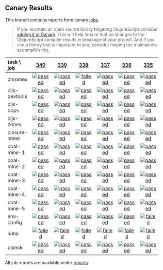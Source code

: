 ## Canary Results

This branch contains reports from canary [jobs](https://github.com/cljs-oss/canary/tree/jobs).

> If you maintain an open source library targeting ClojureScript consider [adding it to Canary](https://github.com/cljs-oss/canary/tree/master#how-to-participate). This will help ensure that no changes to the ClojureScript compiler results in breakage of your project. And if you use a library that is important to you, consider helping the maintainers accomplish this.

[//]: # (begin_overview_table)

| task \ job | <a href="reports/2018/04/06/job-000340-1.10.264-d31917e" title="job #340 finished on 2018-04-06">340</a> | <a href="reports/2018/04/05/job-000339-1.10.263-9c1c727" title="job #339 finished on 2018-04-05">339</a> | <a href="reports/2018/04/04/job-000338-1.10.263-9c1c727" title="job #338 finished on 2018-04-04">338</a> | <a href="reports/2018/04/03/job-000337-1.10.263-9c1c727" title="job #337 finished on 2018-04-03">337</a> | <a href="reports/2018/04/02/job-000336-1.10.263-9c1c727" title="job #336 finished on 2018-04-02">336</a> | <a href="reports/2018/04/01/job-000335-1.10.263-9c1c727" title="job #335 finished on 2018-04-01">335</a> | <a href="reports/2018/03/31/job-000334-1.10.263-9c1c727" title="job #334 finished on 2018-03-31">334</a> | <a href="reports/2018/03/30/job-000333-1.10.263-9c1c727" title="job #333 finished on 2018-03-30">333</a> | <a href="reports/2018/03/29/job-000332-1.10.248-574abb6" title="job #332 finished on 2018-03-29">332</a> | <a href="reports/2018/03/28/job-000331-1.10.244-875c42a" title="job #331 finished on 2018-03-28">331</a> |
| :--- | :---: | :---: | :---: | :---: | :---: | :---: | :---: | :---: | :---: | :---: |
| chromex | <a href="reports/2018/04/06/job-000340-1.10.264-d31917e#-chromex"><img title="passed" src="http://box.binaryage.com/s-passed.svg"><a> | <a href="reports/2018/04/05/job-000339-1.10.263-9c1c727#-chromex"><img title="passed" src="http://box.binaryage.com/s-passed.svg"><a> | <a href="reports/2018/04/04/job-000338-1.10.263-9c1c727#-chromex"><img title="failed" src="http://box.binaryage.com/s-failed.svg"><a> | <a href="reports/2018/04/03/job-000337-1.10.263-9c1c727#-chromex"><img title="passed" src="http://box.binaryage.com/s-passed.svg"><a> | <a href="reports/2018/04/02/job-000336-1.10.263-9c1c727#-chromex"><img title="passed" src="http://box.binaryage.com/s-passed.svg"><a> | <a href="reports/2018/04/01/job-000335-1.10.263-9c1c727#-chromex"><img title="passed" src="http://box.binaryage.com/s-passed.svg"><a> | <a href="reports/2018/03/31/job-000334-1.10.263-9c1c727#-chromex"><img title="passed" src="http://box.binaryage.com/s-passed.svg"><a> | <a href="reports/2018/03/30/job-000333-1.10.263-9c1c727#-chromex"><img title="passed" src="http://box.binaryage.com/s-passed.svg"><a> | <a href="reports/2018/03/29/job-000332-1.10.248-574abb6#-chromex"><img title="passed" src="http://box.binaryage.com/s-passed.svg"><a> | <a href="reports/2018/03/28/job-000331-1.10.244-875c42a#-chromex"><img title="passed" src="http://box.binaryage.com/s-passed.svg"><a> |
| cljs-devtools | <a href="reports/2018/04/06/job-000340-1.10.264-d31917e#-cljs-devtools"><img title="passed" src="http://box.binaryage.com/s-passed.svg"><a> | <a href="reports/2018/04/05/job-000339-1.10.263-9c1c727#-cljs-devtools"><img title="passed" src="http://box.binaryage.com/s-passed.svg"><a> | <a href="reports/2018/04/04/job-000338-1.10.263-9c1c727#-cljs-devtools"><img title="passed" src="http://box.binaryage.com/s-passed.svg"><a> | <a href="reports/2018/04/03/job-000337-1.10.263-9c1c727#-cljs-devtools"><img title="passed" src="http://box.binaryage.com/s-passed.svg"><a> | <a href="reports/2018/04/02/job-000336-1.10.263-9c1c727#-cljs-devtools"><img title="passed" src="http://box.binaryage.com/s-passed.svg"><a> | <a href="reports/2018/04/01/job-000335-1.10.263-9c1c727#-cljs-devtools"><img title="passed" src="http://box.binaryage.com/s-passed.svg"><a> | <a href="reports/2018/03/31/job-000334-1.10.263-9c1c727#-cljs-devtools"><img title="passed" src="http://box.binaryage.com/s-passed.svg"><a> | <a href="reports/2018/03/30/job-000333-1.10.263-9c1c727#-cljs-devtools"><img title="passed" src="http://box.binaryage.com/s-passed.svg"><a> | <a href="reports/2018/03/29/job-000332-1.10.248-574abb6#-cljs-devtools"><img title="passed" src="http://box.binaryage.com/s-passed.svg"><a> | <a href="reports/2018/03/28/job-000331-1.10.244-875c42a#-cljs-devtools"><img title="passed" src="http://box.binaryage.com/s-passed.svg"><a> |
| cljs-oops | <a href="reports/2018/04/06/job-000340-1.10.264-d31917e#-cljs-oops"><img title="passed" src="http://box.binaryage.com/s-passed.svg"><a> | <a href="reports/2018/04/05/job-000339-1.10.263-9c1c727#-cljs-oops"><img title="passed" src="http://box.binaryage.com/s-passed.svg"><a> | <a href="reports/2018/04/04/job-000338-1.10.263-9c1c727#-cljs-oops"><img title="passed" src="http://box.binaryage.com/s-passed.svg"><a> | <a href="reports/2018/04/03/job-000337-1.10.263-9c1c727#-cljs-oops"><img title="passed" src="http://box.binaryage.com/s-passed.svg"><a> | <a href="reports/2018/04/02/job-000336-1.10.263-9c1c727#-cljs-oops"><img title="passed" src="http://box.binaryage.com/s-passed.svg"><a> | <a href="reports/2018/04/01/job-000335-1.10.263-9c1c727#-cljs-oops"><img title="passed" src="http://box.binaryage.com/s-passed.svg"><a> | <a href="reports/2018/03/31/job-000334-1.10.263-9c1c727#-cljs-oops"><img title="passed" src="http://box.binaryage.com/s-passed.svg"><a> | <a href="reports/2018/03/30/job-000333-1.10.263-9c1c727#-cljs-oops"><img title="passed" src="http://box.binaryage.com/s-passed.svg"><a> | <a href="reports/2018/03/29/job-000332-1.10.248-574abb6#-cljs-oops"><img title="passed" src="http://box.binaryage.com/s-passed.svg"><a> | <a href="reports/2018/03/28/job-000331-1.10.244-875c42a#-cljs-oops"><img title="passed" src="http://box.binaryage.com/s-passed.svg"><a> |
| cljs-zones | <a href="reports/2018/04/06/job-000340-1.10.264-d31917e#-cljs-zones"><img title="passed" src="http://box.binaryage.com/s-passed.svg"><a> | <a href="reports/2018/04/05/job-000339-1.10.263-9c1c727#-cljs-zones"><img title="passed" src="http://box.binaryage.com/s-passed.svg"><a> | <a href="reports/2018/04/04/job-000338-1.10.263-9c1c727#-cljs-zones"><img title="passed" src="http://box.binaryage.com/s-passed.svg"><a> | <a href="reports/2018/04/03/job-000337-1.10.263-9c1c727#-cljs-zones"><img title="passed" src="http://box.binaryage.com/s-passed.svg"><a> | <a href="reports/2018/04/02/job-000336-1.10.263-9c1c727#-cljs-zones"><img title="passed" src="http://box.binaryage.com/s-passed.svg"><a> | <a href="reports/2018/04/01/job-000335-1.10.263-9c1c727#-cljs-zones"><img title="passed" src="http://box.binaryage.com/s-passed.svg"><a> | <a href="reports/2018/03/31/job-000334-1.10.263-9c1c727#-cljs-zones"><img title="passed" src="http://box.binaryage.com/s-passed.svg"><a> | <a href="reports/2018/03/30/job-000333-1.10.263-9c1c727#-cljs-zones"><img title="passed" src="http://box.binaryage.com/s-passed.svg"><a> | <a href="reports/2018/03/29/job-000332-1.10.248-574abb6#-cljs-zones"><img title="passed" src="http://box.binaryage.com/s-passed.svg"><a> | <a href="reports/2018/03/28/job-000331-1.10.244-875c42a#-cljs-zones"><img title="passed" src="http://box.binaryage.com/s-passed.svg"><a> |
| closure-latest | <a href="reports/2018/04/06/job-000340-1.10.264-d31917e#-closure-latest"><img title="passed" src="http://box.binaryage.com/s-passed.svg"><a> | <a href="reports/2018/04/05/job-000339-1.10.263-9c1c727#-closure-latest"><img title="passed" src="http://box.binaryage.com/s-passed.svg"><a> | <a href="reports/2018/04/04/job-000338-1.10.263-9c1c727#-closure-latest"><img title="passed" src="http://box.binaryage.com/s-passed.svg"><a> | <a href="reports/2018/04/03/job-000337-1.10.263-9c1c727#-closure-latest"><img title="passed" src="http://box.binaryage.com/s-passed.svg"><a> | <a href="reports/2018/04/02/job-000336-1.10.263-9c1c727#-closure-latest"><img title="passed" src="http://box.binaryage.com/s-passed.svg"><a> | <a href="reports/2018/04/01/job-000335-1.10.263-9c1c727#-closure-latest"><img title="passed" src="http://box.binaryage.com/s-passed.svg"><a> | <a href="reports/2018/03/31/job-000334-1.10.263-9c1c727#-closure-latest"><img title="passed" src="http://box.binaryage.com/s-passed.svg"><a> | <a href="reports/2018/03/30/job-000333-1.10.263-9c1c727#-closure-latest"><img title="passed" src="http://box.binaryage.com/s-passed.svg"><a> | <a href="reports/2018/03/29/job-000332-1.10.248-574abb6#-closure-latest"><img title="passed" src="http://box.binaryage.com/s-passed.svg"><a> | <a href="reports/2018/03/28/job-000331-1.10.244-875c42a#-closure-latest"><img title="passed" src="http://box.binaryage.com/s-passed.svg"><a> |
| coal-mine-1 | <a href="reports/2018/04/06/job-000340-1.10.264-d31917e#-coal-mine-1"><img title="passed" src="http://box.binaryage.com/s-passed.svg"><a> | <a href="reports/2018/04/05/job-000339-1.10.263-9c1c727#-coal-mine-1"><img title="passed" src="http://box.binaryage.com/s-passed.svg"><a> | <a href="reports/2018/04/04/job-000338-1.10.263-9c1c727#-coal-mine-1"><img title="passed" src="http://box.binaryage.com/s-passed.svg"><a> | <a href="reports/2018/04/03/job-000337-1.10.263-9c1c727#-coal-mine-1"><img title="passed" src="http://box.binaryage.com/s-passed.svg"><a> | <a href="reports/2018/04/02/job-000336-1.10.263-9c1c727#-coal-mine-1"><img title="passed" src="http://box.binaryage.com/s-passed.svg"><a> | <a href="reports/2018/04/01/job-000335-1.10.263-9c1c727#-coal-mine-1"><img title="passed" src="http://box.binaryage.com/s-passed.svg"><a> | <a href="reports/2018/03/31/job-000334-1.10.263-9c1c727#-coal-mine-1"><img title="passed" src="http://box.binaryage.com/s-passed.svg"><a> | <a href="reports/2018/03/30/job-000333-1.10.263-9c1c727#-coal-mine-1"><img title="passed" src="http://box.binaryage.com/s-passed.svg"><a> | <a href="reports/2018/03/29/job-000332-1.10.248-574abb6#-coal-mine-1"><img title="passed" src="http://box.binaryage.com/s-passed.svg"><a> | <a href="reports/2018/03/28/job-000331-1.10.244-875c42a#-coal-mine-1"><img title="passed" src="http://box.binaryage.com/s-passed.svg"><a> |
| coal-mine-2 | <a href="reports/2018/04/06/job-000340-1.10.264-d31917e#-coal-mine-2"><img title="passed" src="http://box.binaryage.com/s-passed.svg"><a> | <a href="reports/2018/04/05/job-000339-1.10.263-9c1c727#-coal-mine-2"><img title="passed" src="http://box.binaryage.com/s-passed.svg"><a> | <a href="reports/2018/04/04/job-000338-1.10.263-9c1c727#-coal-mine-2"><img title="passed" src="http://box.binaryage.com/s-passed.svg"><a> | <a href="reports/2018/04/03/job-000337-1.10.263-9c1c727#-coal-mine-2"><img title="passed" src="http://box.binaryage.com/s-passed.svg"><a> | <a href="reports/2018/04/02/job-000336-1.10.263-9c1c727#-coal-mine-2"><img title="passed" src="http://box.binaryage.com/s-passed.svg"><a> | <a href="reports/2018/04/01/job-000335-1.10.263-9c1c727#-coal-mine-2"><img title="passed" src="http://box.binaryage.com/s-passed.svg"><a> | <a href="reports/2018/03/31/job-000334-1.10.263-9c1c727#-coal-mine-2"><img title="passed" src="http://box.binaryage.com/s-passed.svg"><a> | <a href="reports/2018/03/30/job-000333-1.10.263-9c1c727#-coal-mine-2"><img title="passed" src="http://box.binaryage.com/s-passed.svg"><a> | <a href="reports/2018/03/29/job-000332-1.10.248-574abb6#-coal-mine-2"><img title="passed" src="http://box.binaryage.com/s-passed.svg"><a> | <a href="reports/2018/03/28/job-000331-1.10.244-875c42a#-coal-mine-2"><img title="passed" src="http://box.binaryage.com/s-passed.svg"><a> |
| coal-mine-3 | <a href="reports/2018/04/06/job-000340-1.10.264-d31917e#-coal-mine-3"><img title="passed" src="http://box.binaryage.com/s-passed.svg"><a> | <a href="reports/2018/04/05/job-000339-1.10.263-9c1c727#-coal-mine-3"><img title="passed" src="http://box.binaryage.com/s-passed.svg"><a> | <a href="reports/2018/04/04/job-000338-1.10.263-9c1c727#-coal-mine-3"><img title="passed" src="http://box.binaryage.com/s-passed.svg"><a> | <a href="reports/2018/04/03/job-000337-1.10.263-9c1c727#-coal-mine-3"><img title="passed" src="http://box.binaryage.com/s-passed.svg"><a> | <a href="reports/2018/04/02/job-000336-1.10.263-9c1c727#-coal-mine-3"><img title="passed" src="http://box.binaryage.com/s-passed.svg"><a> | <a href="reports/2018/04/01/job-000335-1.10.263-9c1c727#-coal-mine-3"><img title="passed" src="http://box.binaryage.com/s-passed.svg"><a> | <a href="reports/2018/03/31/job-000334-1.10.263-9c1c727#-coal-mine-3"><img title="passed" src="http://box.binaryage.com/s-passed.svg"><a> | <a href="reports/2018/03/30/job-000333-1.10.263-9c1c727#-coal-mine-3"><img title="passed" src="http://box.binaryage.com/s-passed.svg"><a> | <a href="reports/2018/03/29/job-000332-1.10.248-574abb6#-coal-mine-3"><img title="passed" src="http://box.binaryage.com/s-passed.svg"><a> | <a href="reports/2018/03/28/job-000331-1.10.244-875c42a#-coal-mine-3"><img title="passed" src="http://box.binaryage.com/s-passed.svg"><a> |
| coal-mine-4 | <a href="reports/2018/04/06/job-000340-1.10.264-d31917e#-coal-mine-4"><img title="passed" src="http://box.binaryage.com/s-passed.svg"><a> | <a href="reports/2018/04/05/job-000339-1.10.263-9c1c727#-coal-mine-4"><img title="passed" src="http://box.binaryage.com/s-passed.svg"><a> | <a href="reports/2018/04/04/job-000338-1.10.263-9c1c727#-coal-mine-4"><img title="passed" src="http://box.binaryage.com/s-passed.svg"><a> | <a href="reports/2018/04/03/job-000337-1.10.263-9c1c727#-coal-mine-4"><img title="passed" src="http://box.binaryage.com/s-passed.svg"><a> | <a href="reports/2018/04/02/job-000336-1.10.263-9c1c727#-coal-mine-4"><img title="passed" src="http://box.binaryage.com/s-passed.svg"><a> | <a href="reports/2018/04/01/job-000335-1.10.263-9c1c727#-coal-mine-4"><img title="passed" src="http://box.binaryage.com/s-passed.svg"><a> | <a href="reports/2018/03/31/job-000334-1.10.263-9c1c727#-coal-mine-4"><img title="passed" src="http://box.binaryage.com/s-passed.svg"><a> | <a href="reports/2018/03/30/job-000333-1.10.263-9c1c727#-coal-mine-4"><img title="passed" src="http://box.binaryage.com/s-passed.svg"><a> | <a href="reports/2018/03/29/job-000332-1.10.248-574abb6#-coal-mine-4"><img title="passed" src="http://box.binaryage.com/s-passed.svg"><a> | <a href="reports/2018/03/28/job-000331-1.10.244-875c42a#-coal-mine-4"><img title="passed" src="http://box.binaryage.com/s-passed.svg"><a> |
| coal-mine-5 | <a href="reports/2018/04/06/job-000340-1.10.264-d31917e#-coal-mine-5"><img title="passed" src="http://box.binaryage.com/s-passed.svg"><a> | <a href="reports/2018/04/05/job-000339-1.10.263-9c1c727#-coal-mine-5"><img title="passed" src="http://box.binaryage.com/s-passed.svg"><a> | <a href="reports/2018/04/04/job-000338-1.10.263-9c1c727#-coal-mine-5"><img title="passed" src="http://box.binaryage.com/s-passed.svg"><a> | <a href="reports/2018/04/03/job-000337-1.10.263-9c1c727#-coal-mine-5"><img title="passed" src="http://box.binaryage.com/s-passed.svg"><a> | <a href="reports/2018/04/02/job-000336-1.10.263-9c1c727#-coal-mine-5"><img title="passed" src="http://box.binaryage.com/s-passed.svg"><a> | <a href="reports/2018/04/01/job-000335-1.10.263-9c1c727#-coal-mine-5"><img title="passed" src="http://box.binaryage.com/s-passed.svg"><a> | <a href="reports/2018/03/31/job-000334-1.10.263-9c1c727#-coal-mine-5"><img title="passed" src="http://box.binaryage.com/s-passed.svg"><a> | <a href="reports/2018/03/30/job-000333-1.10.263-9c1c727#-coal-mine-5"><img title="passed" src="http://box.binaryage.com/s-passed.svg"><a> | <a href="reports/2018/03/29/job-000332-1.10.248-574abb6#-coal-mine-5"><img title="passed" src="http://box.binaryage.com/s-passed.svg"><a> | <a href="reports/2018/03/28/job-000331-1.10.244-875c42a#-coal-mine-5"><img title="passed" src="http://box.binaryage.com/s-passed.svg"><a> |
| env-config | <a href="reports/2018/04/06/job-000340-1.10.264-d31917e#-env-config"><img title="passed" src="http://box.binaryage.com/s-passed.svg"><a> | <a href="reports/2018/04/05/job-000339-1.10.263-9c1c727#-env-config"><img title="passed" src="http://box.binaryage.com/s-passed.svg"><a> | <a href="reports/2018/04/04/job-000338-1.10.263-9c1c727#-env-config"><img title="passed" src="http://box.binaryage.com/s-passed.svg"><a> | <a href="reports/2018/04/03/job-000337-1.10.263-9c1c727#-env-config"><img title="passed" src="http://box.binaryage.com/s-passed.svg"><a> | <a href="reports/2018/04/02/job-000336-1.10.263-9c1c727#-env-config"><img title="passed" src="http://box.binaryage.com/s-passed.svg"><a> | <a href="reports/2018/04/01/job-000335-1.10.263-9c1c727#-env-config"><img title="failed" src="http://box.binaryage.com/s-failed.svg"><a> | <a href="reports/2018/03/31/job-000334-1.10.263-9c1c727#-env-config"><img title="passed" src="http://box.binaryage.com/s-passed.svg"><a> | <a href="reports/2018/03/30/job-000333-1.10.263-9c1c727#-env-config"><img title="passed" src="http://box.binaryage.com/s-passed.svg"><a> | <a href="reports/2018/03/29/job-000332-1.10.248-574abb6#-env-config"><img title="passed" src="http://box.binaryage.com/s-passed.svg"><a> | <a href="reports/2018/03/28/job-000331-1.10.244-875c42a#-env-config"><img title="passed" src="http://box.binaryage.com/s-passed.svg"><a> |
| lumo | <a href="reports/2018/04/06/job-000340-1.10.264-d31917e#-lumo"><img title="failed" src="http://box.binaryage.com/s-failed.svg"><a> | <a href="reports/2018/04/05/job-000339-1.10.263-9c1c727#-lumo"><img title="failed" src="http://box.binaryage.com/s-failed.svg"><a> | <a href="reports/2018/04/04/job-000338-1.10.263-9c1c727#-lumo"><img title="failed" src="http://box.binaryage.com/s-failed.svg"><a> | <a href="reports/2018/04/03/job-000337-1.10.263-9c1c727#-lumo"><img title="failed" src="http://box.binaryage.com/s-failed.svg"><a> | <a href="reports/2018/04/02/job-000336-1.10.263-9c1c727#-lumo"><img title="failed" src="http://box.binaryage.com/s-failed.svg"><a> | <a href="reports/2018/04/01/job-000335-1.10.263-9c1c727#-lumo"><img title="failed" src="http://box.binaryage.com/s-failed.svg"><a> | <a href="reports/2018/03/31/job-000334-1.10.263-9c1c727#-lumo"><img title="failed" src="http://box.binaryage.com/s-failed.svg"><a> | <a href="reports/2018/03/30/job-000333-1.10.263-9c1c727#-lumo"><img title="unknown" src="http://box.binaryage.com/s-unknown.svg"><a> | <a href="reports/2018/03/29/job-000332-1.10.248-574abb6#-lumo"><img title="unknown" src="http://box.binaryage.com/s-unknown.svg"><a> | <a href="reports/2018/03/28/job-000331-1.10.244-875c42a#-lumo"><img title="failed" src="http://box.binaryage.com/s-failed.svg"><a> |
| planck | <a href="reports/2018/04/06/job-000340-1.10.264-d31917e#-planck"><img title="passed" src="http://box.binaryage.com/s-passed.svg"><a> | <a href="reports/2018/04/05/job-000339-1.10.263-9c1c727#-planck"><img title="passed" src="http://box.binaryage.com/s-passed.svg"><a> | <a href="reports/2018/04/04/job-000338-1.10.263-9c1c727#-planck"><img title="passed" src="http://box.binaryage.com/s-passed.svg"><a> | <a href="reports/2018/04/03/job-000337-1.10.263-9c1c727#-planck"><img title="passed" src="http://box.binaryage.com/s-passed.svg"><a> | <a href="reports/2018/04/02/job-000336-1.10.263-9c1c727#-planck"><img title="passed" src="http://box.binaryage.com/s-passed.svg"><a> | <a href="reports/2018/04/01/job-000335-1.10.263-9c1c727#-planck"><img title="passed" src="http://box.binaryage.com/s-passed.svg"><a> | <a href="reports/2018/03/31/job-000334-1.10.263-9c1c727#-planck"><img title="passed" src="http://box.binaryage.com/s-passed.svg"><a> | <a href="reports/2018/03/30/job-000333-1.10.263-9c1c727#-planck"><img title="passed" src="http://box.binaryage.com/s-passed.svg"><a> | <a href="reports/2018/03/29/job-000332-1.10.248-574abb6#-planck"><img title="passed" src="http://box.binaryage.com/s-passed.svg"><a> | <a href="reports/2018/03/28/job-000331-1.10.244-875c42a#-planck"><img title="passed" src="http://box.binaryage.com/s-passed.svg"><a> |

[//]: # (end_overview_table)

All job reports are available under [reports](reports).
